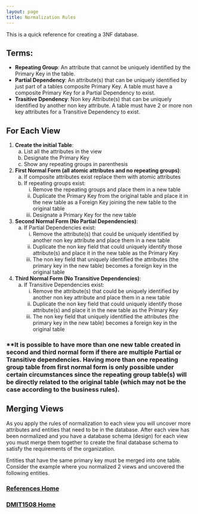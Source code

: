 ```yaml
---
layout: page
title: Normalization Rules
---
```

This is a quick reference for creating a 3NF database.

## Terms:
* **Repeating Group**: An attribute that cannot be uniquely identified by the Primary Key in the table.
* **Partial Dependency**: An attribute(s) that can be uniquely identified by just part of a tables composite Primary Key. A table must have a composite Primary Key for a Partial Dependency to exist.
* **Trasitive Dpendency**: Non key Attribute(s) that can be uniquely identified by another non key attribute. A table must have 2 or more non key attributes for a Transitive Dependency to exist.

## For Each View
1. **Create the initial Table**:<br>
    <ol type="a">
        <li>List all the attributes in the view</li>
        <li>Designate the Primary Key</li>
        <li>Show any repeating groups in parenthesis</li>
    </ol>
2.	**First Normal Form (all atomic attributes and no repeating groups)**:<br>
    <ol type="a">
        <li>If composite attributes exist replace them with atomic attributes</li>
        <li>If repeating groups exist:<br>
            <ol type="i">
                <li>Remove the repeating groups and place them in a new table</li>
                <li>Duplicate the Primary Key from the original table and place it in the new table as a Foreign Key joining the new table to the original table</li>
                <li>Designate a Primary Key for the new table</li>
            </ol>
        </li>
    </ol>
3.	**Second Normal Form (No Partial Dependencies)**:<br>
    <ol type="a">
        <li>If Partial Dependencies exist:<br>
            <ol type="i">
                <li>Remove the attribute(s) that could be uniquely identified by another non key attribute and place them in a new table</li>
                <li>Duplicate the non key field that could uniquely identify those attribute(s) and place it in the new table as the Primary Key</li>
                <li>The non key field that uniquely identified the attributes (the primary key in the new table) becomes a foreign key in the original table</li>
            </ol>
        </li>
    </ol>
4.	**Third Normal Form (No Transitive Dependencies)**:<br>
    <ol type="a">
        <li>If Transitive Dependencies exist:<br>
            <ol type="i">
                <li>Remove the attribute(s) that could be uniquely identified by another non key attribute and place them in a new table</li>
                <li>Duplicate the non key field that could uniquely identify those attribute(s) and place it in the new table as the Primary Key</li>
                <li>The non key field that uniquely identified the attributes (the primary key in the new table) becomes a foreign key in the original table</li>
            </ol>
        </li>
    </ol>

### **It is possible to have more than one new table created in second and third normal form if there are multiple Partial or Transitive dependencies. Having more than one repeating group table from first normal form is only possible under certain circumstances since the repeating group table(s) will be directly related to the original table (which may not be the case according to the business rules).

## Merging Views
As you apply the rules of normalization to each view you will uncover more attributes and entities that need to be in the database. After each view has been normalized and you have a database schema (design) for each view you must merge them together to create the final database schema to satisfy the requirements of the organization.

Entities that have the same primary key must be merged into one table. Consider the example where you normalized 2 views and uncovered the following entities.

### [References Home](references.md)
### [DMIT1508 Home](../)